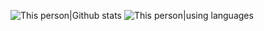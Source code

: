 ![This person|Github stats](https://github-readme-stats.vercel.app/api?username=RemiliaCat)
![This person|using languages](https://github-readme-stats.vercel.app/api/top-langs/?username=RemiliaCat)
